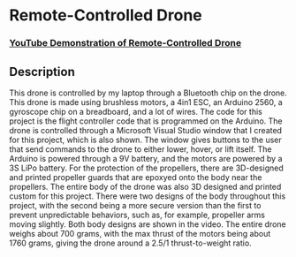 <h1>Remote-Controlled Drone</h1>

### [YouTube Demonstration of Remote-Controlled Drone](https://youtu.be/VHeIm9Jk6Hc)

<h2>Description</h2>
This drone is controlled by my laptop through a Bluetooth chip on the drone. This drone is made using brushless motors, a 4in1 ESC, an Arduino 2560, a gyroscope chip on a breadboard, and a lot of wires. The code for this project is the flight controller code that is programmed on the Arduino. The drone is controlled through a Microsoft Visual Studio window that I created for this project, which is also shown. The window gives buttons to the user that send commands to the drone to either lower, hover, or lift itself. The Arduino is powered through a 9V battery, and the motors are powered by a 3S LiPo battery. For the protection of the propellers, there are 3D-designed and printed propeller guards that are epoxyed onto the body near the propellers. The entire body of the drone was also 3D designed and printed custom for this project. There were two designs of the body throughout this project, with the second being a more secure version than the first to prevent unpredictable behaviors, such as, for example, propeller arms moving slightly. Both body designs are shown in the video. The entire drone weighs about 700 grams, with the max thrust of the motors being about 1760 grams, giving the drone around a 2.5/1 thrust-to-weight ratio. 
<br><br>
